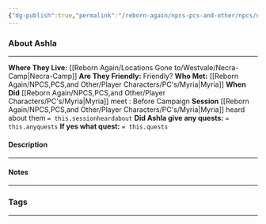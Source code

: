 ```yaml
---
{"dg-publish":true,"permalink":"/reborn-again/npcs-pcs-and-other/npcs/neutral/ashla/"}
---
```





### About Ashla
---
**Where They Live:** [[Reborn Again/Locations Gone to/Westvale/Necra-Camp\|Necra-Camp]]
**Are They Friendly:** Friendly?
**Who Met:** [[Reborn Again/NPCS,PCS,and Other/Player Characters/PC's/Myria\|Myria]]
**When Did** [[Reborn Again/NPCS,PCS,and Other/Player Characters/PC's/Myria\|Myria]] meet : Before Campaign
**Session** [[Reborn Again/NPCS,PCS,and Other/Player Characters/PC's/Myria\|Myria]] heard about them `= this.sessionheardabout` 
**Did Ashla give any quests:** `= this.anyquests`
	**If yes what quest:** `= this.quests`


#### Description


---

#### Notes
---



### Tags 

---



